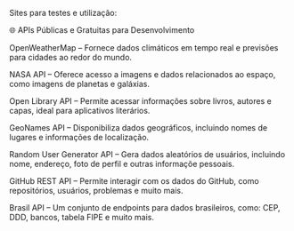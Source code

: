 Sites para testes e utilização:

🌐 APIs Públicas e Gratuitas para Desenvolvimento

OpenWeatherMap – Fornece dados climáticos em tempo real e previsões para cidades ao redor do mundo.

NASA API – Oferece acesso a imagens e dados relacionados ao espaço, como imagens de planetas e galáxias.

Open Library API – Permite acessar informações sobre livros, autores e capas, ideal para aplicativos literários.

GeoNames API – Disponibiliza dados geográficos, incluindo nomes de lugares e informações de localização.

Random User Generator API – Gera dados aleatórios de usuários, incluindo nome, endereço, foto de perfil e outras informaçõe pessoais.

GitHub REST API – Permite interagir com os dados do GitHub, como repositórios, usuários, problemas e muito mais.

Brasil API – Um conjunto de endpoints para dados brasileiros, como: CEP, DDD, bancos, tabela FIPE e muito mais.
